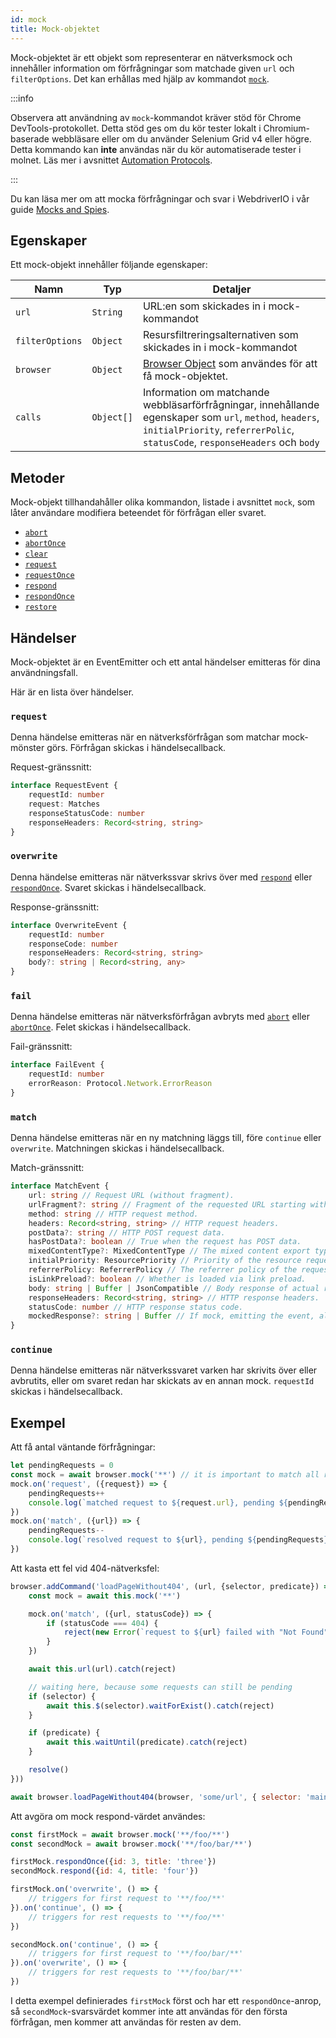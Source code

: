 ```yaml
---
id: mock
title: Mock-objektet
---
```


Mock-objektet är ett objekt som representerar en nätverksmock och innehåller information om förfrågningar som matchade given `url` och `filterOptions`. Det kan erhållas med hjälp av kommandot [`mock`](/docs/api/browser/mock).

:::info

Observera att användning av `mock`-kommandot kräver stöd för Chrome DevTools-protokollet.
Detta stöd ges om du kör tester lokalt i Chromium-baserade webbläsare eller om
du använder Selenium Grid v4 eller högre. Detta kommando kan __inte__ användas när du kör
automatiserade tester i molnet. Läs mer i avsnittet [Automation Protocols](/docs/automationProtocols).

:::

Du kan läsa mer om att mocka förfrågningar och svar i WebdriverIO i vår guide [Mocks and Spies](/docs/mocksandspies).

## Egenskaper

Ett mock-objekt innehåller följande egenskaper:

| Namn | Typ | Detaljer |
| ---- | ---- | ------- |
| `url` | `String` | URL:en som skickades in i mock-kommandot |
| `filterOptions` | `Object` | Resursfiltreringsalternativen som skickades in i mock-kommandot |
| `browser` | `Object` | [Browser Object](/docs/api/browser) som användes för att få mock-objektet. |
| `calls` | `Object[]` | Information om matchande webbläsarförfrågningar, innehållande egenskaper som `url`, `method`, `headers`, `initialPriority`, `referrerPolic`, `statusCode`, `responseHeaders` och `body` |

## Metoder

Mock-objekt tillhandahåller olika kommandon, listade i avsnittet `mock`, som låter användare modifiera beteendet för förfrågan eller svaret.

- [`abort`](/docs/api/mock/abort)
- [`abortOnce`](/docs/api/mock/abortOnce)
- [`clear`](/docs/api/mock/clear)
- [`request`](/docs/api/mock/request)
- [`requestOnce`](/docs/api/mock/requestOnce)
- [`respond`](/docs/api/mock/respond)
- [`respondOnce`](/docs/api/mock/respondOnce)
- [`restore`](/docs/api/mock/restore)

## Händelser

Mock-objektet är en EventEmitter och ett antal händelser emitteras för dina användningsfall.

Här är en lista över händelser.

### `request`

Denna händelse emitteras när en nätverksförfrågan som matchar mock-mönster görs. Förfrågan skickas i händelsecallback.

Request-gränssnitt:
```ts
interface RequestEvent {
    requestId: number
    request: Matches
    responseStatusCode: number
    responseHeaders: Record<string, string>
}
```

### `overwrite`

Denna händelse emitteras när nätverkssvar skrivs över med [`respond`](/docs/api/mock/respond) eller [`respondOnce`](/docs/api/mock/respondOnce). Svaret skickas i händelsecallback.

Response-gränssnitt:
```ts
interface OverwriteEvent {
    requestId: number
    responseCode: number
    responseHeaders: Record<string, string>
    body?: string | Record<string, any>
}
```

### `fail`

Denna händelse emitteras när nätverksförfrågan avbryts med [`abort`](/docs/api/mock/abort) eller [`abortOnce`](/docs/api/mock/abortOnce). Felet skickas i händelsecallback.

Fail-gränssnitt:
```ts
interface FailEvent {
    requestId: number
    errorReason: Protocol.Network.ErrorReason
}
```

### `match`

Denna händelse emitteras när en ny matchning läggs till, före `continue` eller `overwrite`. Matchningen skickas i händelsecallback.

Match-gränssnitt:
```ts
interface MatchEvent {
    url: string // Request URL (without fragment).
    urlFragment?: string // Fragment of the requested URL starting with hash, if present.
    method: string // HTTP request method.
    headers: Record<string, string> // HTTP request headers.
    postData?: string // HTTP POST request data.
    hasPostData?: boolean // True when the request has POST data.
    mixedContentType?: MixedContentType // The mixed content export type of the request.
    initialPriority: ResourcePriority // Priority of the resource request at the time request is sent.
    referrerPolicy: ReferrerPolicy // The referrer policy of the request, as defined in https://www.w3.org/TR/referrer-policy/
    isLinkPreload?: boolean // Whether is loaded via link preload.
    body: string | Buffer | JsonCompatible // Body response of actual resource.
    responseHeaders: Record<string, string> // HTTP response headers.
    statusCode: number // HTTP response status code.
    mockedResponse?: string | Buffer // If mock, emitting the event, also modified it's response.
}
```

### `continue`

Denna händelse emitteras när nätverkssvaret varken har skrivits över eller avbrutits, eller om svaret redan har skickats av en annan mock. `requestId` skickas i händelsecallback.

## Exempel

Att få antal väntande förfrågningar:

```js
let pendingRequests = 0
const mock = await browser.mock('**') // it is important to match all requests otherwise, the resulting value can be very confusing.
mock.on('request', ({request}) => {
    pendingRequests++
    console.log(`matched request to ${request.url}, pending ${pendingRequests} requests`)
})
mock.on('match', ({url}) => {
    pendingRequests--
    console.log(`resolved request to ${url}, pending ${pendingRequests} requests`)
})
```

Att kasta ett fel vid 404-nätverksfel:

```js
browser.addCommand('loadPageWithout404', (url, {selector, predicate}) => new Promise(async (resolve, reject) => {
    const mock = await this.mock('**')

    mock.on('match', ({url, statusCode}) => {
        if (statusCode === 404) {
            reject(new Error(`request to ${url} failed with "Not Found"`))
        }
    })

    await this.url(url).catch(reject)

    // waiting here, because some requests can still be pending
    if (selector) {
        await this.$(selector).waitForExist().catch(reject)
    }

    if (predicate) {
        await this.waitUntil(predicate).catch(reject)
    }

    resolve()
}))

await browser.loadPageWithout404(browser, 'some/url', { selector: 'main' })
```

Att avgöra om mock respond-värdet användes:

```js
const firstMock = await browser.mock('**/foo/**')
const secondMock = await browser.mock('**/foo/bar/**')

firstMock.respondOnce({id: 3, title: 'three'})
secondMock.respond({id: 4, title: 'four'})

firstMock.on('overwrite', () => {
    // triggers for first request to '**/foo/**'
}).on('continue', () => {
    // triggers for rest requests to '**/foo/**'
})

secondMock.on('continue', () => {
    // triggers for first request to '**/foo/bar/**'
}).on('overwrite', () => {
    // triggers for rest requests to '**/foo/bar/**'
})
```

I detta exempel definierades `firstMock` först och har ett `respondOnce`-anrop, så `secondMock`-svarsvärdet kommer inte att användas för den första förfrågan, men kommer att användas för resten av dem.
